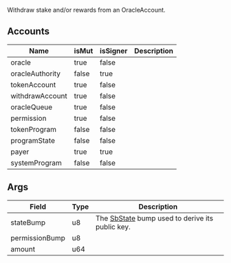 Withdraw stake and/or rewards from an OracleAccount.

## Accounts

| Name            | isMut | isSigner | Description |
| --------------- | ----- | -------- | ----------- |
| oracle          | true  | false    |             |
| oracleAuthority | false | true     |             |
| tokenAccount    | true  | false    |             |
| withdrawAccount | true  | false    |             |
| oracleQueue     | true  | false    |             |
| permission      | true  | false    |             |
| tokenProgram    | false | false    |             |
| programState    | false | false    |             |
| payer           | true  | true     |             |
| systemProgram   | false | false    |             |

## Args

| Field          | Type | Description                                                                           |
| -------------- | ---- | ------------------------------------------------------------------------------------- |
| stateBump      | u8   | The [SbState](/feeds/solana/idl/accounts/SbState) bump used to derive its public key. |
| permissionBump | u8   |                                                                                       |
| amount         | u64  |                                                                                       |
